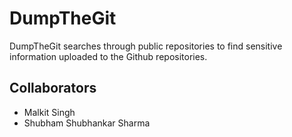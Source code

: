 # DumpTheGit
DumpTheGit searches through public repositories to find sensitive information uploaded to the Github repositories.

## Collaborators
* Malkit Singh
* Shubham Shubhankar Sharma
